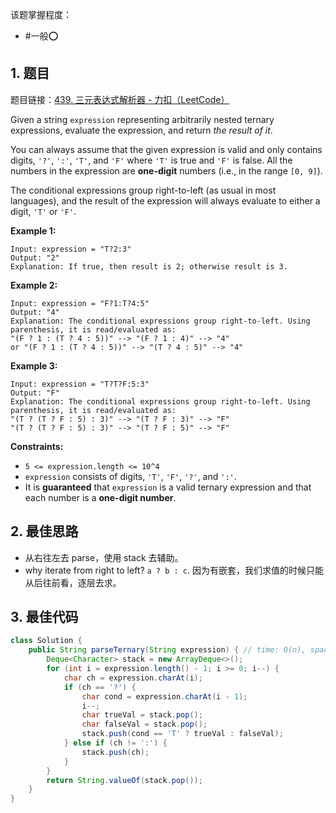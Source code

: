 
该题掌握程度：
- #一般⭕️

## 1. 题目
题目链接：[439. 三元表达式解析器 - 力扣（LeetCode）](https://leetcode.cn/problems/ternary-expression-parser/description/)

Given a string `expression` representing arbitrarily nested ternary expressions, evaluate the expression, and return *the result of it*.

You can always assume that the given expression is valid and only contains digits, `'?'`, `':'`, `'T'`, and `'F'` where `'T'` is true and `'F'` is false. All the numbers in the expression are **one-digit** numbers (i.e., in the range `[0, 9]`).

The conditional expressions group right-to-left (as usual in most languages), and the result of the expression will always evaluate to either a digit, `'T'` or `'F'`.



**Example 1:**

```
Input: expression = "T?2:3"
Output: "2"
Explanation: If true, then result is 2; otherwise result is 3.
```

**Example 2:**

```
Input: expression = "F?1:T?4:5"
Output: "4"
Explanation: The conditional expressions group right-to-left. Using parenthesis, it is read/evaluated as:
"(F ? 1 : (T ? 4 : 5))" --> "(F ? 1 : 4)" --> "4"
or "(F ? 1 : (T ? 4 : 5))" --> "(T ? 4 : 5)" --> "4"
```

**Example 3:**

```
Input: expression = "T?T?F:5:3"
Output: "F"
Explanation: The conditional expressions group right-to-left. Using parenthesis, it is read/evaluated as:
"(T ? (T ? F : 5) : 3)" --> "(T ? F : 3)" --> "F"
"(T ? (T ? F : 5) : 3)" --> "(T ? F : 5)" --> "F"
```



**Constraints:**

- `5 <= expression.length <= 10^4`
- `expression` consists of digits, `'T'`, `'F'`, `'?'`, and `':'`.
- It is **guaranteed** that `expression` is a valid ternary expression and that each number is a **one-digit number**.

## 2. 最佳思路

- 从右往左去 parse，使用 stack 去辅助。
- why iterate from right to left?  `a ? b : c`. 因为有嵌套，我们求值的时候只能从后往前看，逐层去求。

## 3. 最佳代码

```java
class Solution {
    public String parseTernary(String expression) { // time: O(n), space: O(n)
        Deque<Character> stack = new ArrayDeque<>();
        for (int i = expression.length() - 1; i >= 0; i--) {
            char ch = expression.charAt(i);
            if (ch == '?') {
                char cond = expression.charAt(i - 1);
                i--;
                char trueVal = stack.pop();
                char falseVal = stack.pop();
                stack.push(cond == 'T' ? trueVal : falseVal);
            } else if (ch != ':') {
                stack.push(ch);
            }
        }
        return String.valueOf(stack.pop());
    }
}
```

